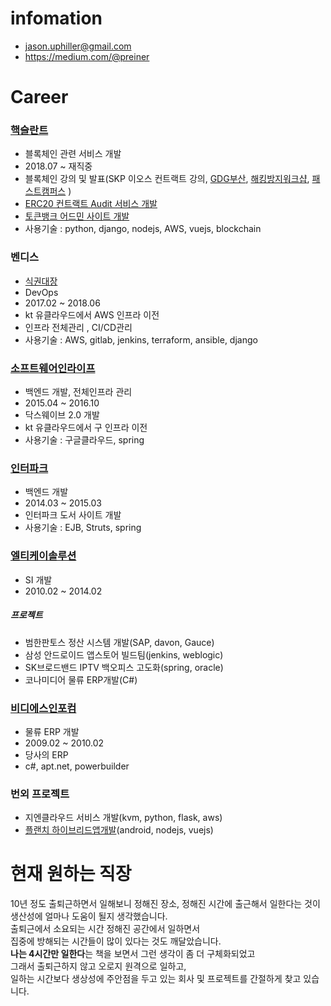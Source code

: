 # infomation
- jason.uphiller@gmail.com
- https://medium.com/@preiner

# Career	
### [핵슬란트](http://www.hexlant.com)
- 블록체인 관련 서비스 개발
- 2018.07 ~ 재직중
- 블록체인 강의 및 발표(SKP 이오스 컨트랙트 강의, [GDG부산](https://festa.io/events/119), [해킹방지워크샵](https://concert.or.kr/suf2018/program/program.php), [패스트캠퍼스](https://www.fastcampus.co.kr/dev_camp_eos/?gclid=Cj0KCQiAgMPgBRDDARIsAOh3uyJB4DB7Vak3YvJXJ9IslTflWFCvBpgLvZ2whMzu5duc3TZjWiFuQTkaAipSEALw_wcB)  )
- [ERC20 컨트랙트 Audit 서비스 개발](http://certificate.hexlant.com)
- [토큰뱅크 어드민 사이트 개발](http://tokenbank.com)
-  사용기술 : python, django, nodejs, AWS, vuejs, blockchain

### 벤디스
- [식권대장](sikdae.com)
- DevOps
- 2017.02 ~ 2018.06
- kt 유클라우드에서 AWS 인프라 이전
- 인프라 전체관리 , CI/CD관리
- 사용기술 :  AWS, gitlab, jenkins, terraform, ansible, django

### [소프트웨어인라이프](http://www.softwareinlife.com/)
- 백엔드 개발, 전체인프라 관리
- 2015.04 ~ 2016.10
- 닥스웨이브 2.0 개발
- kt 유클라우드에서 구 인프라 이전
- 사용기술 :  구글클라우드, spring

### [인터파크](http://www.interpark.com)
- 백엔드 개발
- 2014.03 ~ 2015.03
- 인터파크 도서 사이트 개발
- 사용기술 :  EJB, Struts, spring

### [엘티케이솔루션](http://www.ltksolution.com/)
- SI 개발
- 2010.02 ~ 2014.02
##### 프로젝트
- 범한판토스 정산 시스템 개발(SAP, davon, Gauce)
- 삼성 안드로이드 앱스토어 빌드팀(jenkins, weblogic)
- SK브로드밴드 IPTV 백오피스 고도화(spring, oracle)
- 코나미디어 물류 ERP개발(C#)

### [비디에스인포컴](http://www.bdsic.co.kr/)
- 물류 ERP 개발
- 2009.02 ~ 2010.02
- 당사의 ERP
- c#, apt.net, powerbuilder

### 번외 프로젝트
- 지엔클라우드 서비스 개발(kvm, python, flask, aws)
- [플랜치 하이브리드앱개발](http://planchee.actiongo.co.kr)(android, nodejs, vuejs)


# 현재 원하는 직장
10년 정도 출퇴근하면서 일해보니 정해진 장소, 정해진 시간에 출근해서 일한다는 것이  
생산성에 얼마나 도움이 될지 생각했습니다.  
출퇴근에서 소요되는 시간 정해진 공간에서 일하면서  
집중에 방해되는 시간들이 많이 있다는 것도 깨달았습니다.  
**나는 4시간만 일한다**는 책을 보면서 그런 생각이 좀 더 구체화되었고  
그래서 출퇴근하지 않고 오로지 원격으로 일하고,  
일하는 시간보다 생상성에 주안점을 두고 있는 회사 및 프로젝트를 간절하게 찾고 있습니다.
